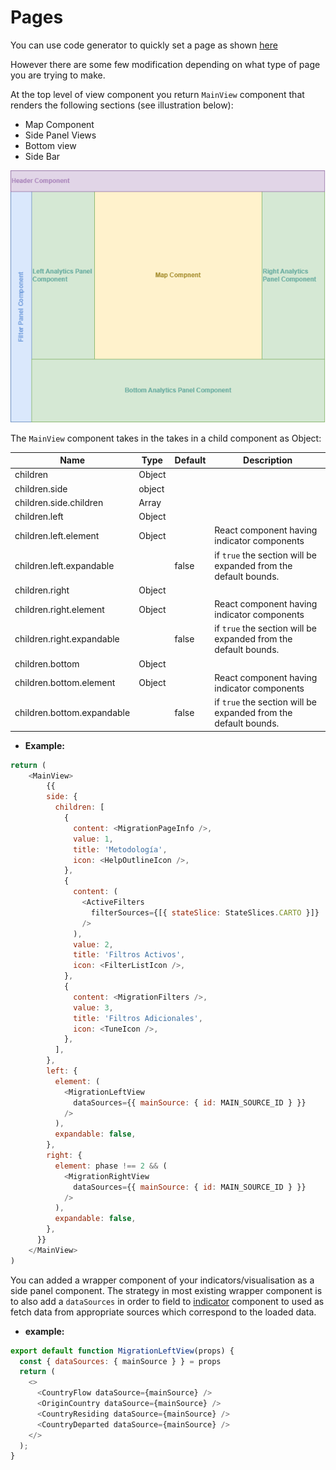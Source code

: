 # Pages

You can use code generator to quickly set a page as shown [here](https://docs.carto.com/carto-for-developers/carto-for-react/guides/views)

However there are some few modification depending on what type of page you are trying to make.

At the top level of view component you return `MainView` component that renders the following sections (see illustration below):

- Map Component
- Side Panel Views
- Bottom view
- Side Bar

![view components](./assets//view%20components.png 'view components')

The `MainView` component takes in the takes in a child component as Object:

| Name                       | Type   | Default | Description                                                     |
| -------------------------- | ------ | ------- | --------------------------------------------------------------- |
| children                   | Object |         |
| children.side              | object |         |                                                                 |
| children.side.children     | Array  |         |
| children.left              | Object |         |
| children.left.element      | Object |         | React component having indicator components                     |
| children.left.expandable   |        | false   | if `true` the section will be expanded from the default bounds. |
| children.right             | Object |         |
| children.right.element     | Object |         | React component having indicator components                     |
| children.right.expandable  |        | false   | if `true` the section will be expanded from the default bounds. |
| children.bottom            | Object |         |
| children.bottom.element    | Object |         | React component having indicator components                     |
| children.bottom.expandable |        | false   | if `true` the section will be expanded from the default bounds. |

- **Example:**

```JavaScript
return (
    <MainView>
        {{
        side: {
          children: [
            {
              content: <MigrationPageInfo />,
              value: 1,
              title: 'Metodología',
              icon: <HelpOutlineIcon />,
            },
            {
              content: (
                <ActiveFilters
                  filterSources={[{ stateSlice: StateSlices.CARTO }]}
                />
              ),
              value: 2,
              title: 'Filtros Activos',
              icon: <FilterListIcon />,
            },
            {
              content: <MigrationFilters />,
              value: 3,
              title: 'Filtros Adicionales',
              icon: <TuneIcon />,
            },
          ],
        },
        left: {
          element: (
            <MigrationLeftView
              dataSources={{ mainSource: { id: MAIN_SOURCE_ID } }}
            />
          ),
          expandable: false,
        },
        right: {
          element: phase !== 2 && (
            <MigrationRightView
              dataSources={{ mainSource: { id: MAIN_SOURCE_ID } }}
            />
          ),
          expandable: false,
        },
      }}
    </MainView>
)

```

You can added a wrapper component of your indicators/visualisation as a side panel component. The strategy in most existing wrapper component is to also add a `dataSources` in order to field to [indicator](./indicators.md) component to used as fetch data from appropriate sources which correspond to the loaded data.

- **example:**

```JavaScript
export default function MigrationLeftView(props) {
  const { dataSources: { mainSource } } = props
  return (
    <>
      <CountryFlow dataSource={mainSource} />
      <OriginCountry dataSource={mainSource} />
      <CountryResiding dataSource={mainSource} />
      <CountryDeparted dataSource={mainSource} />
    </>
  );
}
```
